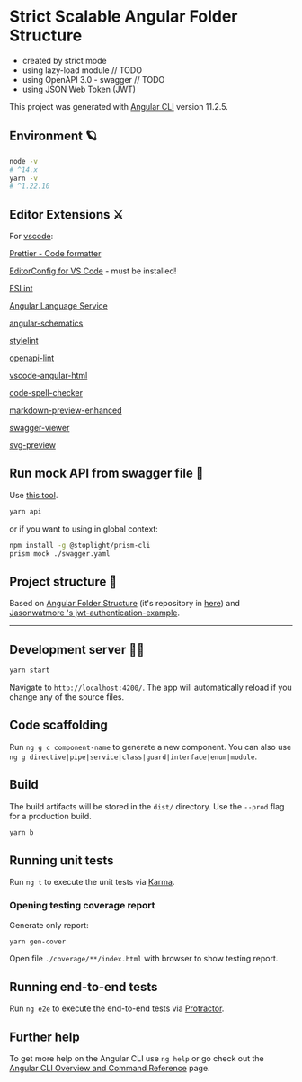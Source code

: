 # Strict Scalable Angular Folder Structure

- created by strict mode
- using lazy-load module // TODO
- using OpenAPI 3.0 - swagger // TODO
- using JSON Web Token (JWT)

This project was generated with [Angular CLI](https://github.com/angular/angular-cli) version 11.2.5.

## Environment 🪐

```sh
node -v
# ^14.x
yarn -v
# ^1.22.10
```

## Editor Extensions ⚔️

For [vscode](https://code.visualstudio.com/):

[Prettier - Code formatter](https://marketplace.visualstudio.com/items?itemName=esbenp.prettier-vscode)

[EditorConfig for VS Code](https://marketplace.visualstudio.com/items?itemName=EditorConfig.EditorConfig) - must be installed!

[ESLint](https://marketplace.visualstudio.com/items?itemName=dbaeumer.vscode-eslint)

[Angular Language Service](https://marketplace.visualstudio.com/items?itemName=Angular.ng-template)

[angular-schematics](https://marketplace.visualstudio.com/items?itemName=cyrilletuzi.angular-schematics)

[stylelint](https://marketplace.visualstudio.com/items?itemName=stylelint.vscode-stylelint)

[openapi-lint](https://marketplace.visualstudio.com/items?itemName=mermade.openapi-lint)

[vscode-angular-html](https://marketplace.visualstudio.com/items?itemName=ghaschel.vscode-angular-html)

[code-spell-checker](https://marketplace.visualstudio.com/items?itemName=streetsidesoftware.code-spell-checker)

[markdown-preview-enhanced](https://marketplace.visualstudio.com/items?itemName=shd101wyy.markdown-preview-enhanced)

[swagger-viewer](https://marketplace.visualstudio.com/items?itemName=Arjun.swagger-viewer)

[svg-preview](https://marketplace.visualstudio.com/items?itemName=SimonSiefke.svg-preview)

## Run mock API from swagger file 🧪

Use [this tool](https://meta.stoplight.io/docs/prism/README.md).

```sh
yarn api
```

or if you want to using in global context:

```sh
npm install -g @stoplight/prism-cli
prism mock ./swagger.yaml
```

## Project structure 🧱

Based on [Angular Folder Structure](https://angular-folder-structure.readthedocs.io/en/latest/) (it's repository in [here](https://github.com/mathisGarberg/angular-folder-structure)) and [Jasonwatmore 's jwt-authentication-example](https://jasonwatmore.com/post/2020/07/09/angular-10-jwt-authentication-example-tutorial).

---

## Development server 🧑‍💻

```sh
yarn start
```

Navigate to `http://localhost:4200/`. The app will automatically reload if you change any of the source files.

## Code scaffolding

Run `ng g c component-name` to generate a new component. You can also use `ng g directive|pipe|service|class|guard|interface|enum|module`.

## Build

The build artifacts will be stored in the `dist/` directory. Use the `--prod` flag for a production build.

```sh
yarn b
```

## Running unit tests

Run `ng t` to execute the unit tests via [Karma](https://karma-runner.github.io).

### Opening testing coverage report

Generate only report:

```sh
yarn gen-cover
```

Open file `./coverage/**/index.html` with browser to show testing report.

## Running end-to-end tests

Run `ng e2e` to execute the end-to-end tests via [Protractor](http://www.protractortest.org/).

## Further help

To get more help on the Angular CLI use `ng help` or go check out the [Angular CLI Overview and Command Reference](https://angular.io/cli) page.
